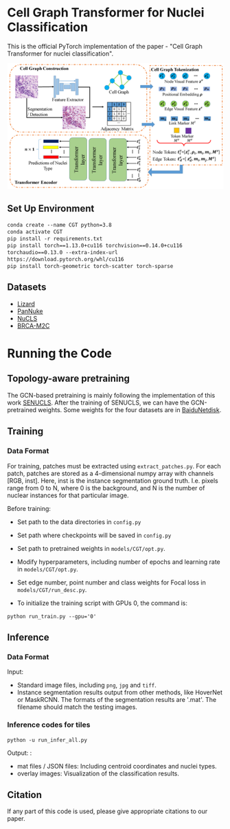 # Cell Graph Transformer for Nuclei Classification

This is the official PyTorch implementation of the paper - "Cell Graph Transformer for nuclei classification". 

![](diagram/framework.png)




## Set Up Environment
```
conda create --name CGT python=3.8
conda activate CGT
pip install -r requirements.txt
pip install torch==1.13.0+cu116 torchvision==0.14.0+cu116 torchaudio==0.13.0 --extra-index-url https://download.pytorch.org/whl/cu116
pip install torch-geometric torch-scatter torch-sparse
```
## Datasets
- [Lizard](https://openaccess.thecvf.com/content/ICCV2021W/CDPath/html/Graham_Lizard_A_Large-Scale_Dataset_for_Colonic_Nuclear_Instance_Segmentation_and_ICCVW_2021_paper.html)
- [PanNuke](https://arxiv.org/abs/2003.10778)
- [NuCLS](https://academic.oup.com/gigascience/article-abstract/doi/10.1093/gigascience/giac037/6586817)
- [BRCA-M2C](http://openaccess.thecvf.com/content/ICCV2021/html/Abousamra_Multi-Class_Cell_Detection_Using_Spatial_Context_Representation_ICCV_2021_paper.html)

# Running the Code

## Topology-aware pretraining
The GCN-based pretraining is mainly following the implementation of this work [SENUCLS](https://github.com/Lewislou/SENUCLS).
After the training of SENUCLS, we can have the GCN-pretrained weights. Some weights for the four datasets are in [BaiduNetdisk]().

## Training

### Data Format
For training, patches must be extracted using `extract_patches.py`. For each patch, patches are stored as a 4-dimensional numpy array with channels [RGB, inst]. Here, inst is the instance segmentation ground truth. I.e. pixels range from 0 to N, where 0 is the background, and N is the number of nuclear instances for that particular image. 

Before training:

- Set path to the data directories in `config.py`
- Set path where checkpoints will be saved  in `config.py`
- Set path to pretrained weights in `models/CGT/opt.py`.
- Modify hyperparameters, including number of epochs and learning rate in `models/CGT/opt.py`.
- Set edge number, point number and class weights for Focal loss in `models/CGT/run_desc.py`.

- To initialize the training script with GPUs 0, the command is:
```
python run_train.py --gpu='0' 
```

## Inference

### Data Format

Input: <br />
- Standard image files, including `png`, `jpg` and `tiff`.
- Instance segmentation results output from other methods, like HoverNet or MaskRCNN. The formats of the segmentation results are '.mat'. The filename should match the testing images.

### Inference codes for tiles
```
python -u run_infer_all.py
```
Output: : <br />
- mat files / JSON files: Including centroid coordinates and nuclei types.
- overlay images: Visualization of the classification results.
## Citation

If any part of this code is used, please give appropriate citations to our paper. <br />

